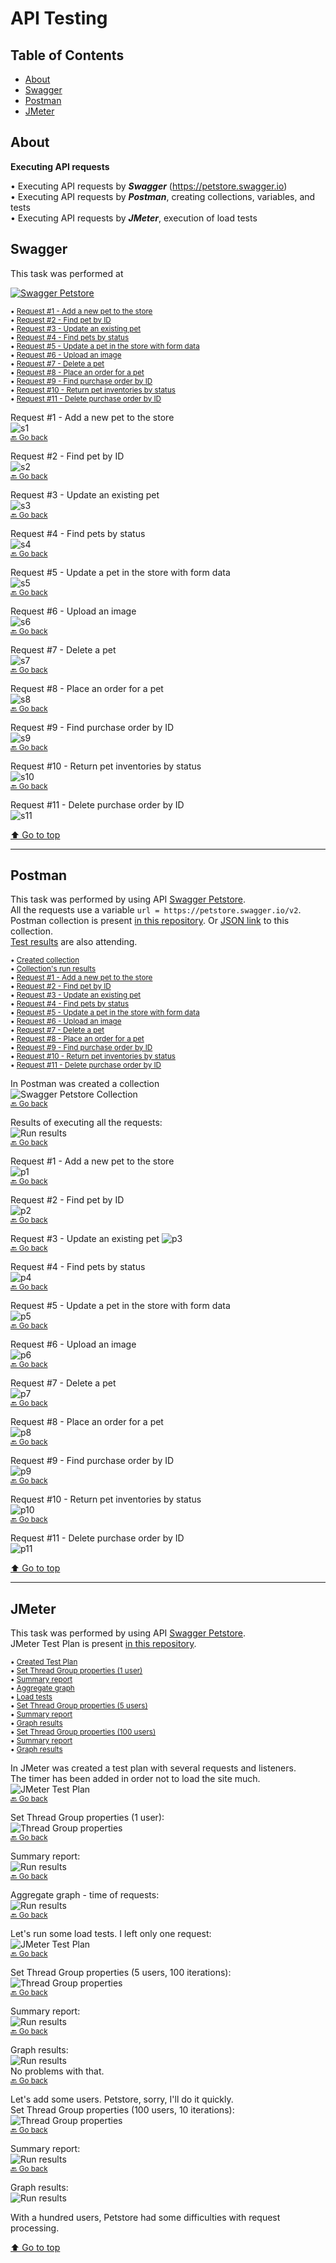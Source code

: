 # API Testing <a name="start"></a>

## Table of Contents

- [About](#about)
- [Swagger](#swagger)
- [Postman](#postman)
- [JMeter](#jmeter)


## About <a name = "about"></a>

**Executing API requests**  

• Executing API requests by ***Swagger*** (<https://petstore.swagger.io>)  
• Executing API requests by ***Postman***, creating collections, variables, and tests  
• Executing API requests by ***JMeter***, execution of load tests   


## Swagger <a name = "swagger"></a>

This task was performed at   

[![Swagger Petstore](./Swagger/Swagger_petstore_header.png)](https://petstore.swagger.io)

<small>

• [Request #1 - Add a new pet to the store](#s1)  
• [Request #2 - Find pet by ID](#s2)  
• [Request #3 - Update an existing pet](#s3)  
• [Request #4 - Find pets by status](#s4)  
• [Request #5 - Update a pet in the store with form data](#s5)  
• [Request #6 - Upload an image](#s6)  
• [Request #7 - Delete a pet](#s7)  
• [Request #8 - Place an order for a pet](#s8)  
• [Request #9 - Find purchase order by ID](#s9)  
• [Request #10 - Return pet inventories by status](#s10)  
• [Request #11 - Delete purchase order by ID](#s11)  

</small>

<a name="s1"></a> Request #1 - Add a new pet to the store  
![s1](./Swagger/01_Swagger_Add_a_new_pet_to_the_store.png)  
<small>[🔙 Go back](#swagger)</small>

<a name="s2"></a> Request #2 - Find pet by ID  
![s2](./Swagger/02_Swagger_Find_pet_by_ID.png)  
<small>[🔙 Go back](#swagger)</small>

<a name="s3"></a> Request #3 - Update an existing pet  
![s3](./Swagger/03_Swagger_Update_an_existing_pet.png)  
<small>[🔙 Go back](#swagger)</small>

<a name="s4"></a> Request #4 - Find pets by status  
![s4](./Swagger/04_Swagger_Find_pets_by_status.png)  
<small>[🔙 Go back](#swagger)</small>

<a name="s5"></a> Request #5 - Update a pet in the store with form data  
![s5](./Swagger/05_Swagger_Update_a_pet_in_the_store_with_form_data.png)  
<small>[🔙 Go back](#swagger)</small>

<a name="s6"></a> Request #6 - Upload an image  
![s6](./Swagger/06_Swagger_Upload_an_image.png)  
<small>[🔙 Go back](#swagger)</small>

<a name="s7"></a> Request #7 - Delete a pet  
![s7](./Swagger/07_Swagger_Delete_a_pet.png)  
<small>[🔙 Go back](#swagger)</small>

<a name="s8"></a> Request #8 - Place an order for a pet  
![s8](./Swagger/08_Swagger_Place_an_order_for_a_pet.png)  
<small>[🔙 Go back](#swagger)</small>

<a name="s9"></a> Request #9 - Find purchase order by ID  
![s9](./Swagger/09_Swagger_Find_purchase_order_by_ID.png)  
<small>[🔙 Go back](#swagger)</small>

<a name="s10"></a> Request #10 - Return pet inventories by status  
![s10](./Swagger/10_Swagger_Return_pet_inventories_by_status.png)  
<small>[🔙 Go back](#swagger)</small>

<a name="s11"></a> Request #11 - Delete purchase order by ID  
![s11](./Swagger/11_Swagger_Delete_purchase_order_by_ID.png)  

[⬆️ Go to top](#start)

---

## Postman <a name = "postman"></a>

This task was performed by using API [Swagger Petstore](https://petstore.swagger.io).  
All the requests use a variable `url = https://petstore.swagger.io/v2`.  
Postman collection is present [in this repository](./Postman/Swagger_petstore.postman_collection.json). 
Or [JSON link](https://www.getpostman.com/collections/5e440ad7a638341a533a) to this collection.  
[Test results](./Postman/Swagger_petstore.postman_test_run.json) are also attending.  

<small>

• [Created collection](#p_collection)  
• [Collection's run results](#p_results)  
• [Request #1 - Add a new pet to the store](#p1)  
• [Request #2 - Find pet by ID](#p2)  
• [Request #3 - Update an existing pet](#p3)  
• [Request #4 - Find pets by status](#p4)  
• [Request #5 - Update a pet in the store with form data](#p5)  
• [Request #6 - Upload an image](#p6)  
• [Request #7 - Delete a pet](#p7)  
• [Request #8 - Place an order for a pet](#p8)  
• [Request #9 - Find purchase order by ID](#p9)  
• [Request #10 - Return pet inventories by status](#p10)  
• [Request #11 - Delete purchase order by ID](#p11)  

</small>

<a name="p_collection"></a> In Postman was created a collection  
![Swagger Petstore Collection](./Postman/Swagger_Petstore_collection.png)  
<small>[🔙 Go back](#postman)</small>

<a name="p_results"></a> Results of executing all the requests:  
![Run results](./Postman/Swagger_petstore_run_results.png)  
<small>[🔙 Go back](#postman)</small>

<a name="p1"></a> Request #1 - Add a new pet to the store  
![p1](./Postman/01_Postman_Add_a_new_pet_to_the_store.png)  
<small>[🔙 Go back](#postman)</small>

<a name="p2"></a> Request #2 - Find pet by ID  
![p2](./Postman/02_Postman_Find_pet_by_ID.png)  
<small>[🔙 Go back](#postman)</small>

<a name="p3"></a> Request #3 - Update an existing pet
![p3](./Postman/03_Postman_Update_an_existing_pet.png)  
<small>[🔙 Go back](#postman)</small>

<a name="p4"></a> Request #4 - Find pets by status  
![p4](./Postman/04_Postman_Find_pets_by_status.png)  
<small>[🔙 Go back](#postman)</small>

<a name="p5"></a> Request #5 - Update a pet in the store with form data  
![p5](./Postman/05_Postman_Update_a_pet_in_the_store_with_form_data.png)  
<small>[🔙 Go back](#postman)</small>

<a name="p6"></a> Request #6 - Upload an image  
![p6](./Postman/06_Postman_Upload_an_image.png)  
<small>[🔙 Go back](#postman)</small>

<a name="p7"></a> Request #7 - Delete a pet  
![p7](./Postman/07_Postman_Delete_a_pet.png)  
<small>[🔙 Go back](#postman)</small>

<a name="p8"></a> Request #8 - Place an order for a pet  
![p8](./Postman/08_Postman_Place_an_order_for_a_pet.png)  
<small>[🔙 Go back](#postman)</small>

<a name="p9"></a> Request #9 - Find purchase order by ID  
![p9](./Postman/09_Postman_Find_purchase_order_by_ID.png)  
<small>[🔙 Go back](#postman)</small>

<a name="p10"></a> Request #10 - Return pet inventories by status  
![p10](./Postman/10_Postman_Return_pet_inventories_by_status.png)  
<small>[🔙 Go back](#postman)</small>

<a name="p11"></a> Request #11 - Delete purchase order by ID  
![p11](./Postman/11_Postman_Delete_purchase_order_by_ID.png)  

[⬆️ Go to top](#start)

---

## JMeter <a name = "jmeter"></a>

This task was performed by using API [Swagger Petstore](https://petstore.swagger.io).  
JMeter Test Plan is present [in this repository](./JMeter/Petstore.jmx). 

<small>

• [Created Test Plan](#jm_test_plan_01)  
• [Set Thread Group properties (1 user)](#jm_thread_01)  
• [Summary report](#jm_results_01)  
• [Aggregate graph](#jm_results_02)  
• [Load tests](#jm_test_plan_02)  
• [Set Thread Group properties (5 users)](#jm_thread_02)  
• [Summary report](#jm_results_03)  
• [Graph results](#jm_results_04)  
• [Set Thread Group properties (100 users)](#jm_thread_03)  
• [Summary report](#jm_results_05)  
• [Graph results](#jm_results_06)  

</small>

<a name="jm_test_plan_01"></a> In JMeter was created a test plan with several requests and listeners.  
The timer has been added in order not to load the site much.  
![JMeter Test Plan](./JMeter/JMeter_Petstore_Test_Plan_01.png)  
<small>[🔙 Go back](#jmeter)</small>

<a name="jm_thread_01"></a> Set Thread Group properties (1 user):  
![Thread Group properties](./JMeter/JMeter_Thread_01.png)  
<small>[🔙 Go back](#jmeter)</small>

<a name="jm_results_01"></a> Summary report:  
![Run results](./JMeter/JMeter_Results_01.png)  
<small>[🔙 Go back](#jmeter)</small>

<a name="jm_results_02"></a> Aggregate graph - time of requests:  
![Run results](./JMeter/JMeter_Results_02.png)  
<small>[🔙 Go back](#jmeter)</small>

<a name="jm_test_plan_02"></a> Let's run some load tests. I left only one request:  
![JMeter Test Plan](./JMeter/JMeter_Petstore_Test_Plan_02.png)  
<small>[🔙 Go back](#jmeter)</small>

<a name="jm_thread_02"></a> Set Thread Group properties (5 users, 100 iterations):  
![Thread Group properties](./JMeter/JMeter_Thread_02.png)  
<small>[🔙 Go back](#jmeter)</small>

<a name="jm_results_03"></a> Summary report:  
![Run results](./JMeter/JMeter_Results_03.png)  
<small>[🔙 Go back](#jmeter)</small>

<a name="jm_results_04"></a> Graph results:  
![Run results](./JMeter/JMeter_Results_04.png)  
No problems with that.  
<small>[🔙 Go back](#jmeter)</small>

<a name="jm_thread_03"></a> Let's add some users. Petstore, sorry, I'll do it quickly.  
Set Thread Group properties (100 users, 10 iterations):  
![Thread Group properties](./JMeter/JMeter_Thread_03.png)  
<small>[🔙 Go back](#jmeter)</small>

<a name="jm_results_05"></a> Summary report:  
![Run results](./JMeter/JMeter_Results_05.png)  
<small>[🔙 Go back](#jmeter)</small>

<a name="jm_results_06"></a> Graph results:  
![Run results](./JMeter/JMeter_Results_06.png)  

With a hundred users, Petstore had some difficulties with request processing.

[⬆️ Go to top](#start)
